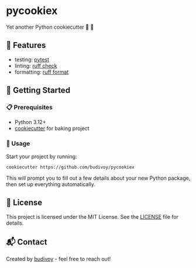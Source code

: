# pycookiex
Yet another Python cookiecutter 🐍 🍪

## 🎯 Features
- testing: [pytest](https://docs.pytest.org/en/stable/)
- linting: [ruff check](https://docs.astral.sh/ruff/linter/)
- formatting: [ruff format](https://docs.astral.sh/ruff/formatter/)

## 🚀 Getting Started
### 📋 Prerequisites
- Python 3.12+
- [cookiecutter](https://cookiecutter.readthedocs.io/en/stable/) for baking project

### 🏃 Usage
Start your project by running:

```console
cookiecutter https://github.com/budivoy/pycookiex
```

This will prompt you to fill out a few details about your new Python package, then set up everything automatically.

## 📜 License
This project is licensed under the MIT License. See the [LICENSE](./LICENSE) file for details.

## 📬 Contact
Created by [budivoy](https://budivoy.github.io/) - feel free to reach out!
